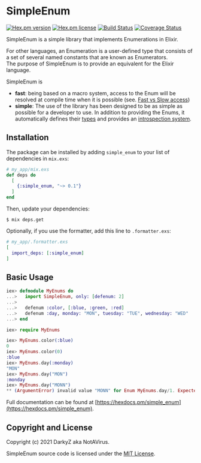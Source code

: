 # SimpleEnum

[![Hex.pm version](https://img.shields.io/hexpm/v/simple_enum.svg?style=flat)](https://hex.pm/packages/simple_enum)
[![Hex.pm license](https://img.shields.io/hexpm/l/simple_enum.svg?style=flat)](https://hex.pm/packages/simple_enum)
[![Build Status](https://github.com/ImNotAVirus/simple_enum/actions/workflows/tests.yml/badge.svg)](https://github.com/ImNotAVirus/simple_enum/actions/workflows/tests.yml)
[![Coverage Status](https://coveralls.io/repos/github/ImNotAVirus/simple_enum/badge.svg?branch=master)](https://coveralls.io/github/ImNotAVirus/simple_enum?branch=master)

<!-- MDOC !-->

SimpleEnum is a simple library that implements Enumerations in Elixir.

For other languages, an Enumeration is a user-defined type that consists of a set of several named constants that are known as Enumerators.  
The purpose of SimpleEnum is to provide an equivalent for the Elixir language.

SimpleEnum is

- **fast**: being based on a macro system, access to the Enum will be resolved at compile time when it is possible (see. [Fast vs Slow access](guides/fast_vs_slow_access.md))
- **simple**: The use of the library has been designed to be as simple as possible for a developer to use. In addition to providing the Enums, it automatically defines their [types](guides/enum_types.md) and provides an [introspection system](guides/introspection.md).

## Installation

The package can be installed by adding `simple_enum` to your list of dependencies
in `mix.exs`:

```elixir
# my_app/mix.exs
def deps do
  [
    {:simple_enum, "~> 0.1"}
  ]
end
```

Then, update your dependencies:

```sh-session
$ mix deps.get
```

Optionally, if you use the formatter, add this line to `.formatter.exs`:

```elixir
# my_app/.formatter.exs
[
  import_deps: [:simple_enum]
]
```

## Basic Usage

``` elixir
iex> defmodule MyEnums do
...>   import SimpleEnum, only: [defenum: 2]
...>
...>   defenum :color, [:blue, :green, :red]
...>   defenum :day, monday: "MON", tuesday: "TUE", wednesday: "WED"
...> end

iex> require MyEnums

iex> MyEnums.color(:blue)
0
iex> MyEnums.color(0)
:blue
iex> MyEnums.day(:monday)
"MON"
iex> MyEnums.day("MON")
:monday
iex> MyEnums.day("MONN")
** (ArgumentError) invalid value "MONN" for Enum MyEnums.day/1. Expected one of [:monday, :tuesday, :wednesday, "MON", "TUE", "WED"]
```

Full documentation can be found at [https://hexdocs.pm/simple_enum](https://hexdocs.pm/simple_enum).

<!-- MDOC !-->

## Copyright and License

Copyright (c) 2021 DarkyZ aka NotAVirus.

SimpleEnum source code is licensed under the [MIT License](LICENSE.md).

